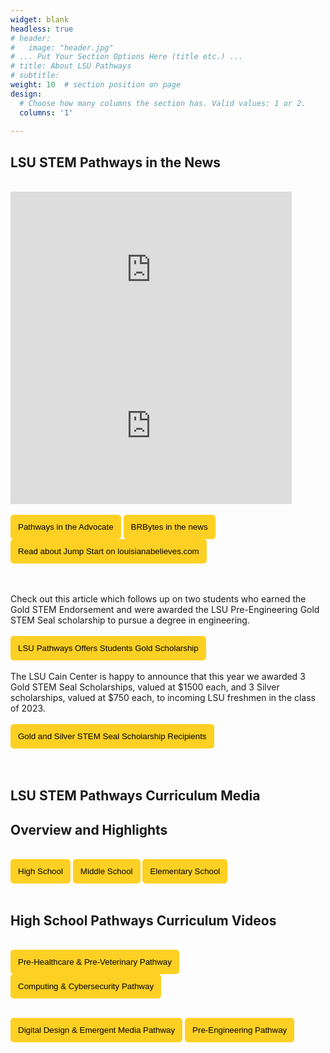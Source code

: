 ```yaml
---
widget: blank
headless: true
# header:
#   image: "header.jpg"
# ... Put Your Section Options Here (title etc.) ...
# title: About LSU Pathways
# subtitle:
weight: 10  # section position on page
design:
  # Choose how many columns the section has. Valid values: 1 or 2.
  columns: '1'
  
---
```


## **LSU STEM Pathways in the News**

<br>
<iframe width="450" height="250" src="https://www.youtube.com/embed/PGGFH_2nUsA" title="YouTube video player" frameborder="0" allow="accelerometer; autoplay; clipboard-write; encrypted-media; gyroscope; picture-in-picture" allowfullscreen></iframe> <iframe width="450" height="250" src="https://www.youtube.com/embed/yluym2wWOk0" title="YouTube video player" frameborder="0" allow="accelerometer; autoplay; clipboard-write; encrypted-media; gyroscope; picture-in-picture" allowfullscreen></iframe>
<br>
<br>
<a href="https://www.theadvocate.com/baton_rouge/news/communities/livingston_tangipahoa/article_140b2d96-fc56-11eb-a23e-f705caf80b8c.html" target="_blank"><button style= "background-color:#fdd023; border: none ; border-radius: 5px; padding: 12px">Pathways in the Advocate </button></a> <a href="https://www.lsu.edu/research/news/2021/1108-brbytes.php?mc_cid=7b5848f6d7&mc_eid=dd3d90141f" target="_blank"><button style= "background-color:#fdd023; border: none ; border-radius: 5px; padding: 12px"> BRBytes in the news </button></a> <a href="https://www.louisianabelieves.com/courses/all-things-jump-start" target="_blank"><button style= "background-color:#fdd023; border: none ; border-radius: 5px; padding: 12px"> Read about Jump Start on louisianabelieves.com </button></a> 
<br>
<br>
<br>

Check out this article which follows up on two students who earned the Gold STEM Endorsement and were awarded the LSU Pre-Engineering Gold STEM Seal scholarship to pursue a degree in engineering.
<br>
<br>
<a href="https://www.lsu.edu/eng/news/2023/02/pathwaysgoldscholarship.php" target="_blank"><button style= "background-color:#fdd023; border: none ; border-radius: 5px; padding: 12px">LSU Pathways Offers Students Gold Scholarship</button></a>
<br>
<br>
The LSU Cain Center is happy to announce that this year we awarded 3 Gold STEM Seal Scholarships, valued at $1500 each, and 3 Silver scholarships, valued at $750 each, to incoming LSU freshmen in the class of 2023. 
<br>
<br>
<a href="https://capitalareastem.org/news/blog.html/article/2023/11/08/celebrating-excellence-lsu-stem-pathways-gold-and-silver-stem-seal-scholarship-recipients" target="_blank"><button style= "background-color:#fdd023; border: none ; border-radius: 5px; padding: 12px">Gold and Silver STEM Seal Scholarship Recipients</button></a>
<br>
<br>
<br>

## **LSU STEM Pathways Curriculum Media**

## Overview and Highlights
<br>
<a href="../media-highschool" target="_blank"><button style= "background-color:#fdd023; border: none ; border-radius: 5px; padding: 12px"> High School</button></a> <a href="../media-middleschool" target="_blank"><button style= "background-color:#fdd023; border: none ; border-radius: 5px; padding: 12px"> Middle School</button></a> <a href="../media-elementaryschool" target="_blank"><button style= "background-color:#fdd023; border: none ; border-radius: 5px; padding: 12px"> Elementary School</button></a> 
<br>
<br>

## High School Pathways Curriculum Videos
<br>
<a href="../media-biomedical" target="_blank"><button style= "background-color:#fdd023; border: none ; border-radius: 5px; padding: 12px"> Pre-Healthcare & Pre-Veterinary Pathway</button></a> <a href="../media-computing" target="_blank"><button style= "background-color:#fdd023; border: none ; border-radius: 5px; padding: 12px"> Computing & Cybersecurity Pathway</button></a><br><br>

<a href="../media-ddem" target="_blank"><button style= "background-color:#fdd023; border: none ; border-radius: 5px; padding: 12px"> Digital Design & Emergent Media Pathway </button></a> <a href="../media-pre-engineering" target="_blank"><button style= "background-color:#fdd023; border: none ; border-radius: 5px; padding: 12px"> Pre-Engineering Pathway</button></a> 